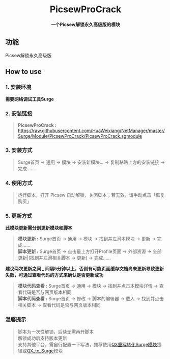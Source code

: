 <h1 align="center">PicsewProCrack</h1>

<h4 align="center">一个Picsew解锁永久高级版的模块</h4>

## 功能
Picsew解锁永久高级版

## How to use
### 1. 安装环境
**需要网络调试工具Surge**

### 2. 安装链接
>**PicsewProCrack :** https://raw.githubusercontent.com/HuaWeixiang/NetManager/master/Surge/Module/PicsewProCrack/PicsewProCrack.sgmodule

### 3. 安装方式
>Surge首页 -> 通用 -> 模块 -> 安装新模块... -> 复制粘贴上方的安装链接 -> 完成......

### 4. 使用方式
>运行脚本，打开 Picsew 自动解锁，关闭脚本；若无效，请手动点击「恢复购买」

### 5. 更新方式
**此模块更新需分别更新模块和脚本**
>**模块更新 :** Surge首页 -> 通用 -> 模块 -> 找到并左滑本模块 -> 更新 -> 完成......<br>
>**脚本更新 :** Surge首页 -> 点击最上方打开Profile页面 -> 外部资源 -> 全部更新|(找到并左滑相关脚本 -> 更新) -> 完成......

**建议两次更新之间 _ 间隔5分钟以上，否则有可能页面缓存文档尚未更新导致更新失败，可通过查看代码的方式来确认是否更新成功**
>**模块代码查看 :** Surge首页 -> 通用 -> 模块 -> 找到并点击本模块详情 -> 查看代码是否与网页版本相同<br>
>**脚本代码查看 :** Surge首页 -> 修改 -> 脚本的编辑器 -> 载入 -> 找到并点击相关脚本 -> 查看代码是否与网页版本相同

### 温馨提示
>脚本为一次性解锁，后续无需再开脚本<br>
>解锁成功后支持版本更新<br>
>支持其他平台，需自行配置一下写法，推荐使用[QX重写转化Surge模块](https://t.me/yqc_123/1491)捷径或[QX_to_Surge](https://github.com/HuaWeixiang/NetManager/tree/master/Surge/Module/QX_to_Surge)模块
